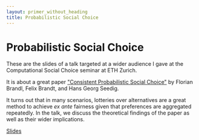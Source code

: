 ```yaml
---
layout: primer_without_heading
title: Probabilistic Social Choice
---
```


# Probabilistic Social Choice

These are the slides of a talk targeted at a wider audience I gave at the Computational Social Choice seminar at ETH Zurich.

It is about a great paper ["Consistent Probabilistic Social Choice"](https://arxiv.org/abs/1503.00694) by Florian Brandl, Felix Brandt, and Hans Georg Seedig.

It turns out that in many scenarios, lotteries over alternatives are a great method to achieve _ex ante_ fairness given that preferences are aggregated repeatedly. In the talk, we discuss the theoretical findings of the paper as well as their wider implications.

[Slides](https://jonhue.github.io/probabilistic-social-choice/slides.pdf)
